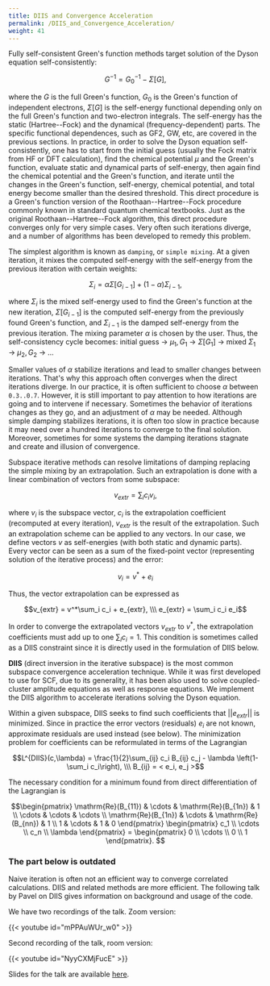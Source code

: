 ```yaml
---
title: DIIS and Convergence Acceleration
permalink: /DIIS_and_Convergence_Acceleration/
weight: 41
---
```


Fully self-consistent Green's function methods target solution of the Dyson equation self-consistently:

```math
G^{-1} = G^{-1}_0 - \Sigma[G],
```

where the $G$ is the full Green's function, $G_0$ is the Green's function of independent electrons, $\Sigma[G]$ is the self-energy functional depending only on the full Green's function and two-electron integrals. The self-energy has the static (Hartree--Fock) and the dynamical (frequency-dependent) parts. The specific functional dependences, such as GF2, GW, etc, are covered in the previous sections. In practice, in order to solve the Dyson equation self-consistently, one has to start from the initial guess (usually the Fock matrix from HF or DFT calculation), find the chemical potential $\mu$ and the Green's function, evaluate static and dynamical parts of self-energy, then again find the chemical potential and the Green's function, and iterate until the changes in the Green's function, self-energy, chemical potential, and total energy become smaller than the desired threshold. This direct procedure is a Green's function version of the Roothaan--Hartree--Fock procedure commonly known in standard quantum chemical textbooks. Just as the original Roothaan--Hartree--Fock algorithm, this direct procedure converges only for very simple cases. Very often such iterations diverge, and a number of algorithms has been developed to remedy this problem. 

The simplest algorithm is known as `damping`, or `simple mixing`. At a given iteration, it mixes the computed self-energy with the self-energy from the previous iteration with certain weights:

```math
\Sigma_i = \alpha\Sigma[G_{i-1}] + (1-\alpha)\Sigma_{i-1},
```
where $\Sigma_i$ is the mixed self-energy used to find the Green's function at the new iteration, $\Sigma[G_{i-1}]$ is the computed self-energy from the previously found Green's function, and $\Sigma_{i-1}$ is the damped self-energy from the previous iteration. The mixing parameter $\alpha$ is chosen by the user. Thus, the self-consistency cycle becomes:
initial guess &rarr; $\mu_1,G_1$ &rarr; $\Sigma[G_1]$ &rarr; mixed $\Sigma_1$ &rarr; $\mu_2,G_2$ &rarr; ...

Smaller values of $\alpha$ stabilize iterations and lead to smaller changes between iterations. That's why this approach often converges when the direct iterations diverge. In our practice, it is often sufficient to choose $\alpha$ between `0.3..0.7`. However, it is still important to pay attention to how iterations are going and to intervene if necessary. Sometimes the behavior of iterations changes as they go, and an adjustment of $\alpha$ may be needed. Although simple damping stabilizes iterations, it is often too slow in practice because it may need over a hundred iterations to converge to the final solution. Moreover, sometimes for some systems the damping iterations stagnate and create and illusion of convergence.

Subspace iterative methods can resolve limitations of damping replacing the simple mixing by an extrapolation. Such an extrapolation is done with a linear combination of vectors from some subspace:
```math
v_{extr} = \sum_i c_i v_i,
```
where $v_i$ is the subspace vector, $c_i$ is the extrapolation coefficient (recomputed at every iteration), $v_{extr}$ is the result of the extrapolation. Such an extrapolation scheme can be applied to any vectors. In our case, we define vectors $v$ as self-energies (with both static and dynamic parts). Every vector can be seen as a sum of the fixed-point vector (representing solution of the iterative process) and the error:
```math
v_i = v^* + e_i
```
Thus, the vector extrapolation can be expressed as
```math
v_{extr} = v^*\sum_i c_i + e_{extr}, \\\
e_{extr} = \sum_i c_i e_i
```
In order to converge the extrapolated vectors $v_{extr}$ to $v^*$, the extrapolation coefficients must add up to one $\sum_i c_i = 1$. This condition is sometimes called as a DIIS constraint since it is directly used in the formulation of DIIS below.

**DIIS** (direct inversion in the iterative subspace) is the most common subspace convergence acceleration technique. While it was first developed to use for SCF, due to its generality, it has been also used to solve coupled-cluster amplitude equations as well as response equations. We implement the DIIS algorithm to accelerate iterations solving the Dyson equation. 

Within a given subspace, DIIS seeks to find such coefficients that $||e_{extr}||$ is minimized. Since in practice the error vectors (residuals) $e_i$ are not known, approximate residuals are used instead (see below). The minimization problem for coefficients can be reformulated in terms of the Lagrangian
```math
L^{DIIS}(c,\lambda) = \frac{1}{2}\sum_{ij} c_i B_{ij} c_j - \lambda \left(1-\sum_i c_i\right), \\\
B_{ij} = < e_i, e_j >
```
The necessary condition for a minimum found from direct differentiation of the Lagrangian is
```math
\begin{pmatrix}
\mathrm{Re}(B_{11}) & \cdots & \mathrm{Re}(B_{1n}) & 1 \\
\cdots & \cdots & \cdots \\
\mathrm{Re}(B_{1n}) & \cdots & \mathrm{Re}(B_{nn}) & 1 \\
      1    &  \cdots & 1 & 0
\end{pmatrix}
\begin{pmatrix}
c_1 \\
\cdots \\
c_n \\
\lambda
\end{pmatrix} = 
\begin{pmatrix}
0 \\
\cdots \\
0 \\
1
\end{pmatrix}. 
```


### The part below is outdated

Naive iteration is often not an efficient way to converge correlated
calculations. DIIS and related methods are more efficient. The following
talk by Pavel on DIIS gives information on background and usage of the
code.

We have two recordings of the talk. Zoom version:

{{< youtube id="mPPAuWUr_w0" >}}

Second recording of the talk, room version:

{{< youtube id="NyyCXMjFucE" >}}

Slides for the talk are available
[here](/files/Pavel_DIIS.pdf).
